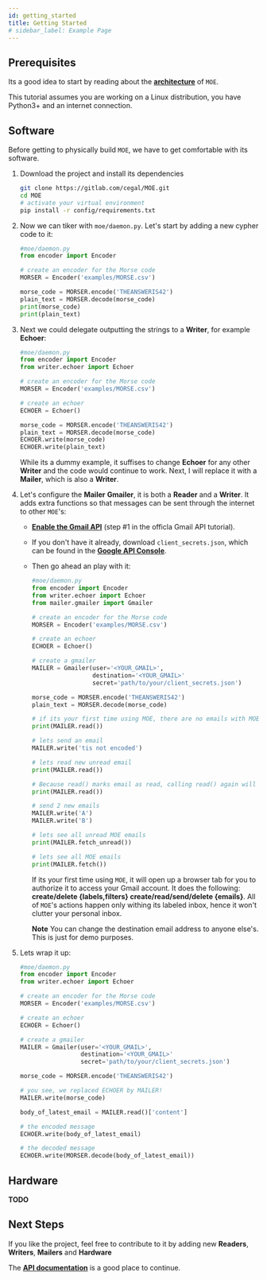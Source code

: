 ```yaml
---
id: getting_started
title: Getting Started
# sidebar_label: Example Page
---
```



## Prerequisites

Its a good idea to start by reading about the **[architecture](https://moe.readthedocs.io/en/latest/architecture.html)** of `MOE`.

This tutorial assumes you are working on a Linux distribution, you have Python3+ and an internet connection.

## Software

Before getting to physically build `MOE`, we have to get comfortable with its software.

1.  Download the project and install its dependencies
    ```bash
    git clone https://gitlab.com/cegal/MOE.git
    cd MOE
    # activate your virtual environment
    pip install -r config/requirements.txt
    ```

2. Now we can tiker with `moe/daemon.py`. Let's start by adding a new cypher code to it:
    ```python
    #moe/daemon.py
    from encoder import Encoder

    # create an encoder for the Morse code
    MORSER = Encoder('examples/MORSE.csv')

    morse_code = MORSER.encode('THEANSWERIS42')
    plain_text = MORSER.decode(morse_code)
    print(morse_code)
    print(plain_text)
    ```

3. Next we could delegate outputting the strings to a **Writer**, for example **Echoer**:
    ```python
    #moe/daemon.py
    from encoder import Encoder
    from writer.echoer import Echoer

    # create an encoder for the Morse code
    MORSER = Encoder('examples/MORSE.csv')

    # create an echoer
    ECHOER = Echoer()

    morse_code = MORSER.encode('THEANSWERIS42')
    plain_text = MORSER.decode(morse_code)
    ECHOER.write(morse_code)
    ECHOER.write(plain_text)
    ```

    While its a dummy example, it suffises to change **Echoer** for any other **Writer** and the code would continue to work. Next, I will replace it with a **Mailer**, which is also a **Writer**.

4. Let's configure the **Mailer** **Gmailer**, it is both a **Reader** and a **Writer**. It adds extra functions so that messages can be sent through the internet to other `MOE`'s:
    - **[Enable the Gmail API](https://developers.google.com/gmail/api/quickstart/python)** (step #1 in the officla Gmail API tutorial).

    - If you don't have it already, download `client_secrets.json`, which can be found in the **[Google API Console](https://console.cloud.google.com/apis/credentials)**.

    - Then go ahead an play with it:
        ```python
        #moe/daemon.py
        from encoder import Encoder
        from writer.echoer import Echoer
        from mailer.gmailer import Gmailer

        # create an encoder for the Morse code
        MORSER = Encoder('examples/MORSE.csv')

        # create an echoer
        ECHOER = Echoer()

        # create a gmailer
        MAILER = Gmailer(user='<YOUR_GMAIL>', 
                         destination='<YOUR_GMAIL>'
                         secret='path/to/your/client_secrets.json')

        morse_code = MORSER.encode('THEANSWERIS42')
        plain_text = MORSER.decode(morse_code)

        # if its your first time using MOE, there are no emails with MOE's label in your inbox
        print(MAILER.read())

        # lets send an email
        MAILER.write('tis not encoded')

        # lets read new unread email
        print(MAILER.read())

        # Because read() marks email as read, calling read() again will return nothing
        print(MAILER.read())

        # send 2 new emails
        MAILER.write('A')
        MAILER.write('B')

        # lets see all unread MOE emails
        print(MAILER.fetch_unread())

        # lets see all MOE emails
        print(MAILER.fetch())
        ```

        If its your first time using `MOE`, it will open up a browser tab for you to authorize it to access your Gmail account.
        It does the following: __create/delete {labels,filters} create/read/send/delete {emails}__.
        All of `MOE`'s actions happen only withing its labeled inbox, hence it won't clutter your personal inbox.

        **Note** You can change the destination email address to anyone else's. This is just for demo purposes.

5. Lets wrap it up:
    ```python
    #moe/daemon.py
    from encoder import Encoder
    from writer.echoer import Echoer

    # create an encoder for the Morse code
    MORSER = Encoder('examples/MORSE.csv')

    # create an echoer
    ECHOER = Echoer()

    # create a gmailer
    MAILER = Gmailer(user='<YOUR_GMAIL>', 
                     destination='<YOUR_GMAIL>'
                     secret='path/to/your/client_secrets.json')

    morse_code = MORSER.encode('THEANSWERIS42')

    # you see, we replaced ECHOER by MAILER!
    MAILER.write(morse_code)

    body_of_latest_email = MAILER.read()['content']

    # the encoded message
    ECHOER.write(body_of_latest_email)

    # the decoded message
    ECHOER.write(MORSER.decode(body_of_latest_email))
    ```

## Hardware
**TODO**

## Next Steps

If you like the project, feel free to contribute to it by adding new **Readers**, **Writers**, **Mailers** and **Hardware**

The **[API documentation](https://moe.readthedocs.io/en/latest/)** is a good place to continue.
